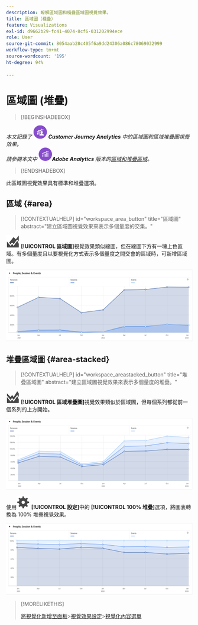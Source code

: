 ```yaml
---
description: 瞭解區域圖和棧疊區域圖視覺效果。
title: 區域圖（棧疊）
feature: Visualizations
exl-id: d9662b29-fc41-4074-8cf6-031202994ece
role: User
source-git-commit: 8054aab28c405f6a9dd24306a086c78069032999
workflow-type: tm+mt
source-wordcount: '195'
ht-degree: 94%

---
```


# 區域圖 (堆疊)

>[!BEGINSHADEBOX]

_本文記錄了_ ![CustomerJourneyAnalytics](/help/assets/icons/CustomerJourneyAnalytics.svg) _&#x200B;**Customer Journey Analytics** 中的區域圖和區域堆疊圖視覺效果。_<br/>_請參閱本文中_ ![AdobeAnalytics](/help/assets/icons/AdobeAnalytics.svg) _&#x200B;**Adobe Analytics** 版本的[區域和堆疊區域](https://experienceleague.adobe.com/zh-hant/docs/analytics/analyze/analysis-workspace/visualizations/area)。_

>[!ENDSHADEBOX]


此區域圖視覺效果具有標準和堆疊選項。

## 區域 {#area}

<!-- markdownlint-disable MD034 -->

>[!CONTEXTUALHELP]
>id="workspace_area_button"
>title="區域圖"
>abstract="建立區域圖視覺效果來表示多個量度的交集。"

<!-- markdownlint-enable MD034 -->





![GraphArea](/help/assets/icons/GraphArea.svg) **[!UICONTROL 區域圖]**&#x200B;視覺效果類似線圖，但在線圖下方有一塊上色區域。有多個量度且以要視覺化方式表示多個量度之間交會的區域時，可新增區域圖。

![顯示多個量度的區域圖視覺效果](assets/area.png)

## 堆疊區域圖 {#area-stacked}

<!-- markdownlint-disable MD034 -->

>[!CONTEXTUALHELP]
>id="workspace_areastacked_button"
>title="堆疊區域圖"
>abstract="建立區域圖視覺效果來表示多個量度的堆疊。"

<!-- markdownlint-enable MD034 -->


 ![GraphAreaStacked](/help/assets/icons/GraphAreaStacked.svg) **[!UICONTROL 區域堆疊圖]**&#x200B;視覺效果類似於區域圖，但每個系列都從前一個系列的上方開始。

![區域堆疊圖是在前一個系列上方顯示每個系列。](assets/area-stacked.png)

使用![設定](/help/assets/icons/Setting.svg) **[!UICONTROL 設定]**&#x200B;中的 **[!UICONTROL 100% 堆疊]**&#x200B;選項，將圖表轉換為 100% 堆疊視覺效果。

![區域堆疊是顯示 100% 堆疊視覺效果。](assets/area-stacked100.png)

>[!MORELIKETHIS]
>
>[將視覺化新增至面板](/help/analysis-workspace/visualizations/freeform-analysis-visualizations.md#add-visualizations-to-a-panel)
>&#x200B;>[視覺效果設定](/help/analysis-workspace/visualizations/freeform-analysis-visualizations.md#settings)
>&#x200B;>[視覺化內容選單](/help/analysis-workspace/visualizations/freeform-analysis-visualizations.md#context-menu)
>
